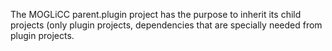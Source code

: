 The MOGLiCC parent.plugin project has the purpose to inherit its child projects (only plugin projects, dependencies that are specially needed from plugin projects. 